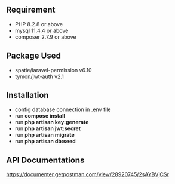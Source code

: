 
## Requirement

- PHP 8.2.8 or above
- mysql 11.4.4 or above
- composer 2.7.9 or above

## Package Used

- spatie/laravel-permission v6.10
- tymon/jwt-auth v2.1

## Installation

- config database connection in .env file
- run **compose install**
- run **php artisan key:generate**
- run **php artisan jwt:secret**
- run **php artisan migrate**
- run **php artisan db:seed**

## API Documentations

https://documenter.getpostman.com/view/28920745/2sAYBVjCSr




